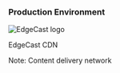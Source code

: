 ### Production Environment

![EdgeCast logo](http://upload.wikimedia.org/wikipedia/commons/9/9b/EdgeCast_logo.png) <!-- .element: style="height:5em;background-color:inherit;border:0" -->

EdgeCast CDN

Note:
Content delivery network
